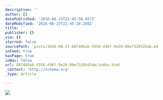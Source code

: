 ```yaml
---
description: ''
author: []
datePublished: '2016-08-23T22:45:50.457Z'
dateModified: '2016-08-23T22:45:10.208Z'
title: ''
publisher: {}
via: {}
starred: false
sourcePath: _posts/2016-08-23-887466ab-5556-496f-9e20-80e73205d3ab.md
inFeed: true
hasPage: true
inNav: false
url: 887466ab-5556-496f-9e20-80e73205d3ab/index.html
_context: 'http://schema.org'
_type: Article

---
```

![](https://the-grid-user-content.s3-us-west-2.amazonaws.com/a136165c-0295-4466-b420-900e1b1b861b.jpg)